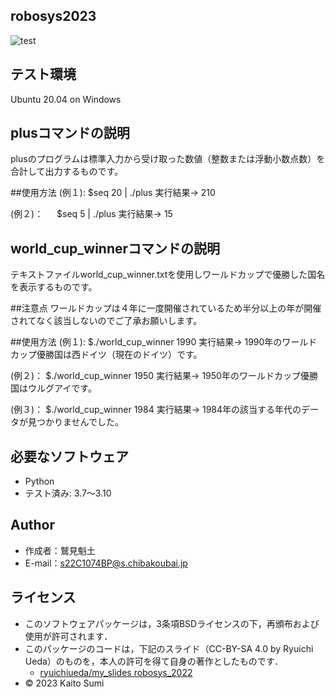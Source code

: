 ## robosys2023
![test](https://github.com/11sumikaito/sumikaito/actions/workflows/test.yml/badge.svg)

## テスト環境
Ubuntu 20.04 on Windows

## plusコマンドの説明
plusのプログラムは標準入力から受け取った数値（整数または浮動小数点数）を合計して出力するものです。

##使用方法
(例１):
	   $seq 20 | ./plus
実行結果→   210

(例２)：
	　 $seq 5 | ./plus
実行結果→   15

## world_cup_winnerコマンドの説明
テキストファイルworld_cup_winner.txtを使用しワールドカップで優勝した国名を表示するものです。

##注意点
ワールドカップは４年に一度開催されているため半分以上の年が開催されてなく該当しないのでご了承お願いします。

##使用方法
(例１):
	   $./world_cup_winner 1990
実行結果→   1990年のワールドカップ優勝国は西ドイツ（現在のドイツ）です。

(例２)：
	   $./world_cup_winner 1950
実行結果→   1950年のワールドカップ優勝国はウルグアイです。

(例３)：
           $./world_cup_winner 1984
実行結果→   1984年の該当する年代のデータが見つかりませんでした。

## 必要なソフトウェア
 * Python
  * テスト済み: 3.7～3.10

## Author
 * 作成者：鷲見魁土
 * E-mail：s22C1074BP@s.chibakoubai.jp

## ライセンス
 * このソフトウェアパッケージは，3条項BSDライセンスの下，再頒布および使用が許可されます．
  * このパッケージのコードは，下記のスライド（CC-BY-SA 4.0 by Ryuichi Ueda）のものを，本人の許可を得て自身の著作としたものです．
       * [ryuichiueda/my_slides robosys_2022](https://github.com/ryuichiueda/my_slides/tree/master/robosys_2022)
  * © 2023 Kaito Sumi
